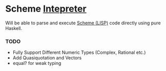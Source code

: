 # Scheme [Intepreter](https://en.wikipedia.org/wiki/Interpreter_(computing))
Will be able to parse and execute [Scheme (LISP)](https://en.wikipedia.org/wiki/Scheme_(programming_language)) code directly using pure Haskell.

### TODO
* Fully Support Different Numeric Types (Complex, Rational etc.)
* Add Quasiquotation and Vectors
* equal? for weak typing
